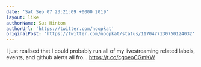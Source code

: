 ```yaml
---
date: 'Sat Sep 07 23:21:09 +0000 2019'
layout: like
authorName: Suz Hinton
authorUrl: 'https://twitter.com/noopkat'
originalPost: 'https://twitter.com/noopkat/status/1170477130750124032'
---
```

I just realised that I could probably run all of my livestreaming related labels, events, and github alerts all fro… https://t.co/cgoeoCGmKW